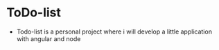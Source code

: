# ToDo-list
- Todo-list is a personal project where i will develop a little application with angular and node
